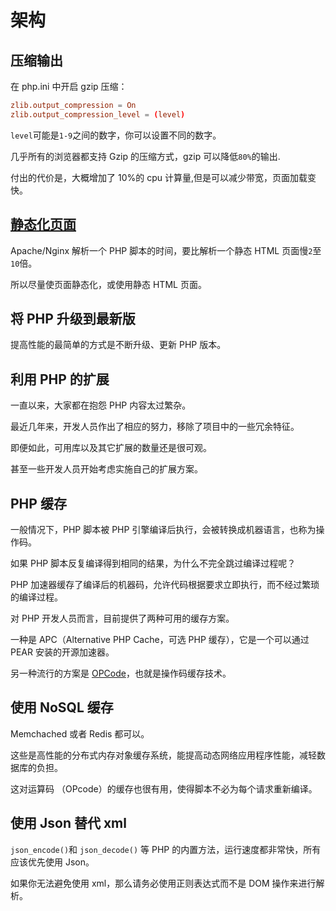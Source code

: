 # 架构

## 压缩输出

在 php.ini 中开启 gzip 压缩：

```conf
zlib.output_compression = On
zlib.output_compression_level = (level)
```

`level`可能是`1-9`之间的数字，你可以设置不同的数字。

几乎所有的浏览器都支持 Gzip 的压缩方式，gzip 可以降低`80%`的输出.

付出的代价是，大概增加了 10%的 cpu 计算量,但是可以减少带宽，页面加载变快。

## [静态化页面](page-static.md)

Apache/Nginx 解析一个 PHP 脚本的时间，要比解析一个静态 HTML 页面慢`2`至`10`倍。

所以尽量使页面静态化，或使用静态 HTML 页面。

## 将 PHP 升级到最新版

提高性能的最简单的方式是不断升级、更新 PHP 版本。

## 利用 PHP 的扩展

一直以来，大家都在抱怨 PHP 内容太过繁杂。

最近几年来，开发人员作出了相应的努力，移除了项目中的一些冗余特征。

即便如此，可用库以及其它扩展的数量还是很可观。

甚至一些开发人员开始考虑实施自己的扩展方案。

## PHP 缓存

一般情况下，PHP 脚本被 PHP 引擎编译后执行，会被转换成机器语言，也称为操作码。

如果 PHP 脚本反复编译得到相同的结果，为什么不完全跳过编译过程呢？

PHP 加速器缓存了编译后的机器码，允许代码根据要求立即执行，而不经过繁琐的编译过程。

对 PHP 开发人员而言，目前提供了两种可用的缓存方案。

一种是 APC（Alternative PHP Cache，可选 PHP 缓存），它是一个可以通过 PEAR 安装的开源加速器。

另一种流行的方案是 [OPCode](opcode.md)，也就是操作码缓存技术。

## 使用 NoSQL 缓存

Memchached 或者 Redis 都可以。

这些是高性能的分布式内存对象缓存系统，能提高动态网络应用程序性能，减轻数据库的负担。

这对运算码 （OPcode）的缓存也很有用，使得脚本不必为每个请求重新编译。

## 使用 Json 替代 xml

`json_encode()`和 `json_decode()` 等 PHP 的内置方法，运行速度都非常快，所有应该优先使用 Json。

如果你无法避免使用 xml，那么请务必使用正则表达式而不是 DOM 操作来进行解析。
